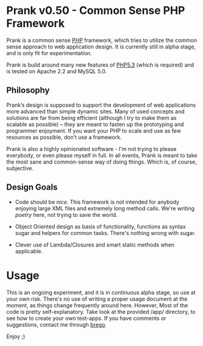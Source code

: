 Prank v0.50 - Common Sense PHP Framework
========================================

Prank is a common sense [PHP][] framework, which tries to utilize the common
sense approach to web application design. It is currently still in alpha stage,
and is only fit for experimentation.

Prank is build around many new features of [PHP5.3][] (which is required) and
is tested on Apache 2.2 and MySQL 5.0.

[PHP]:    http://php.net/                                    "PHP"
[PHP5.3]: http://www.php.net/archive/2008.php#id2008-08-01-1 "PHP5.3 alpha"

Philosophy
----------

Prank’s design is supposed to support the development of web applications more
advanced than simple dynamic sites. Many of used concepts and solutions are far
from being efficient (although I try to make them as scalable as possible)
– they are meant to fasten up the prototyping and programmer enjoyment. If you
want your PHP to scale and use as few resources as possible, don’t use a
framework.

Prank is also a highly opinionated software - I'm not trying to please
everybody, or even please myself in full. In all events, Prank is meant to take
the most sane and common-sense way of doing things. Which is, of course,
subjective.

Design Goals
------------

*  Code should be *nice*. This framework is not intended for anybody enjoying
   large XML files and extremely long method calls. We're writing *poetry*
   here, not trying to save the world.

*  Object Oriented design as basis of functionality, functions as syntax sugar
   and helpers for common tasks. There's nothing wrong with sugar.

*  Clever use of Lambda/Closures and smart static methods when applicable.

Usage
=====

This is an ongoing experiment, and it is in continuous alpha stage, so use at
your own risk. There's no use of writing a proper usage document at the moment,
as things change frequently around here. However, Most of the code is pretty
self-explanatory. Take look at the provided /app/ directory, to see how to
create your own test-apps. If you have comments or suggestions, contact me
through [brego][].

Enjoy ;)

[brego]: mailto:brego.dk@gmail.com